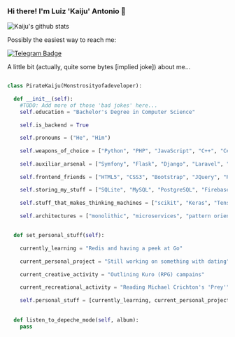### Hi there! I'm Luiz 'Kaiju' Antonio 👋

<!--[![trophy](https://github-profile-trophy.vercel.app/?username=PirateKaiju)](https://github.com/ryo-ma/github-profile-trophy)-->

![Kaiju's github stats](https://github-readme-stats.vercel.app/api?username=PirateKaiju&count_private=false&show_icons=true&theme=tokyonight&hide_border=true&hide=stars&hide_title=true)
 
<!--![Top Langs](https://github-readme-stats.vercel.app/api/top-langs/?username=PirateKaiju&layout=compact&theme=synthwave)-->

Possibly the easiest way to reach me: 

[![Telegram Badge](https://img.shields.io/badge/-@PirateKaiju-0088CC?style=for-the-badge&logo=Telegram&logoColor=white)](https://t.me/PirateKaiju "Contact on Telegram") 

A little bit (actually, quite some bytes [implied joke]) about me...

```python

class PirateKaiju(Monstrosityofadeveloper):
  
  def __init__(self):
    #TODO: Add more of those 'bad jokes' here...
    self.education = "Bachelor's Degree in Computer Science"
    
    self.is_backend = True
    
    self.pronoums = ("He", "Him")
    
    self.weapons_of_choice = ["Python", "PHP", "JavaScript", "C++", "C#", "Go"] #Quicknote: Possible new additions in the future...
    
    self.auxiliar_arsenal = ["Symfony", "Flask", "Django", "Laravel", "ExpressJS", "TKinter", "Electron", "STL", ".NET Core"]
    
    self.frontend_friends = ["HTML5", "CSS3", "Bootstrap", "JQuery", "React", "React Native", "Bulma CSS"]
    
    self.storing_my_stuff = ["SQLite", "MySQL", "PostgreSQL", "Firebase", "MongoDB"]
    
    self.stuff_that_makes_thinking_machines = ["scikit", "Keras", "Tensorflow", "ML.NET", "Weka"]
    
    self.architectures = ["monolithic", "microservices", "pattern oriented"]
 
  
  def set_personal_stuff(self):
    
    currently_learning = "Redis and having a peek at Go"
    
    current_personal_project = "Still working on something with dating"
    
    current_creative_activity = "Outlining Kuro (RPG) campains"
    
    current_recreational_activity = "Reading Michael Crichton's 'Prey'"
    
    self.personal_stuff = [currently_learning, current_personal_project, current_creative_activity, current_recreational_activity]
  
  
  def listen_to_depeche_mode(self, album):
    pass

```

<!--
**PirateKaiju/PirateKaiju** is a ✨ _special_ ✨ repository because its `README.md` (this file) appears on your GitHub profile.

Here are some ideas to get you started:

- 🔭 I’m currently working on ...
- 🌱 I’m currently learning ...
- 👯 I’m looking to collaborate on ...
- 🤔 I’m looking for help with ...
- 💬 Ask me about ...
- 📫 How to reach me: ...
- 😄 Pronouns: ...
- ⚡ Fun fact: ...
-->
